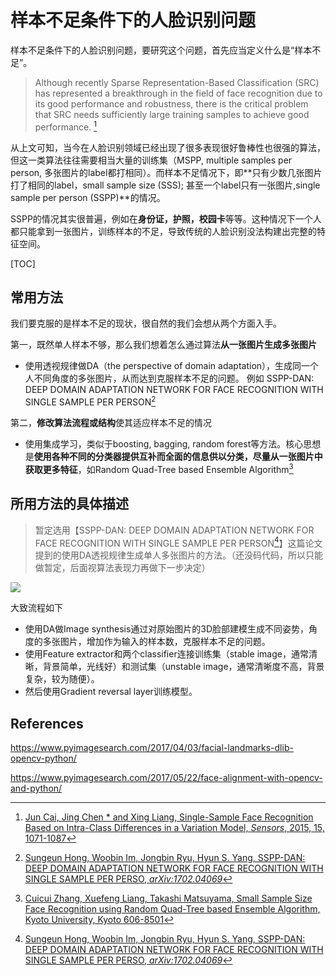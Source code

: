 # 样本不足条件下的人脸识别问题

样本不足条件下的人脸识别问题，要研究这个问题，首先应当定义什么是“样本不足”。

> Although recently Sparse Representation-Based Classification (SRC) has represented a breakthrough in the field of face recognition due to its good performance and robustness, there is the critical problem that SRC needs sufficiently large training samples to achieve good performance. [^Sensors]

从上文可知，当今在人脸识别领域已经出现了很多表现很好鲁棒性也很强的算法，但这一类算法往往需要相当大量的训练集（MSPP, multiple samples per person, 多张图片的label都打相同）。而样本不足情况下，即**只有少数几张图片打了相同的label，small sample size (SSS); 甚至一个label只有一张图片,single sample per person (SSPP)**的情况。

SSPP的情况其实很普遍，例如在**身份证，护照，校园卡**等等。这种情况下一个人都只能拿到一张图片，训练样本的不足，导致传统的人脸识别没法构建出完整的特征空间。

[TOC]

## 常用方法
我们要克服的是样本不足的现状，很自然的我们会想从两个方面入手。

第一，既然单人样本不够，那么我们想着怎么通过算法**从一张图片生成多张图片**

- 使用透视规律做DA（the perspective of domain adaptation），生成同一个人不同角度的多张图片，从而达到克服样本不足的问题。 例如 SSPP-DAN: DEEP DOMAIN ADAPTATION NETWORK FOR FACE RECOGNITION WITH SINGLE SAMPLE PER PERSON[^arXiv]

第二，**修改算法流程或结构**使其适应样本不足的情况

- 使用集成学习，类似于boosting, bagging, random forest等方法。核心思想是**使用各种不同的分类器提供互补而全面的信息供以分类，尽量从一张图片中获取更多特征**，如Random Quad-Tree based Ensemble Algorithm[^Quad-Tree]

## 所用方法的具体描述
> 暂定选用【SSPP-DAN: DEEP DOMAIN ADAPTATION NETWORK FOR FACE RECOGNITION WITH SINGLE SAMPLE PER PERSON[^arXiv]】这篇论文提到的使用DA透视规律生成单人多张图片的方法。（还没码代码，所以只能做暂定，后面视算法表现力再做下一步决定）

![](https://i.loli.net/2017/10/11/59dcf08af3241.jpg)

大致流程如下

- 使用DA做Image synthesis通过对原始图片的3D脸部建模生成不同姿势，角度的多张图片，增加作为输入的样本数，克服样本不足的问题。
- 使用Feature extractor和两个classifier连接训练集（stable image，通常清晰，背景简单，光线好）和测试集（unstable image，通常清晰度不高，背景复杂，较为随便）。
- 然后使用Gradient reversal layer训练模型。

<!-- more -->
## References

[^Sensors]: [Jun Cai, Jing Chen * and Xing Liang, Single-Sample Face Recognition Based on Intra-Class Differences in a Variation Model, *Sensors*, 2015, 15, 1071-1087](http://www.mdpi.com/1424-8220/15/1/1071/pdf)

[^Quad-Tree]: [Cuicui Zhang, Xuefeng Liang, Takashi Matsuyama, Small Sample Size Face Recognition using Random Quad-Tree based Ensemble Algorithm, Kyoto University, Kyoto 606-8501]()

[^arXiv]: [Sungeun Hong, Woobin Im, Jongbin Ryu, Hyun S. Yang, SSPP-DAN: DEEP DOMAIN ADAPTATION NETWORK FOR FACE RECOGNITION WITH SINGLE SAMPLE PER PERSO, *arXiv:1702.04069*](https://arxiv.org/abs/1702.04069)

https://www.pyimagesearch.com/2017/04/03/facial-landmarks-dlib-opencv-python/

https://www.pyimagesearch.com/2017/05/22/face-alignment-with-opencv-and-python/

